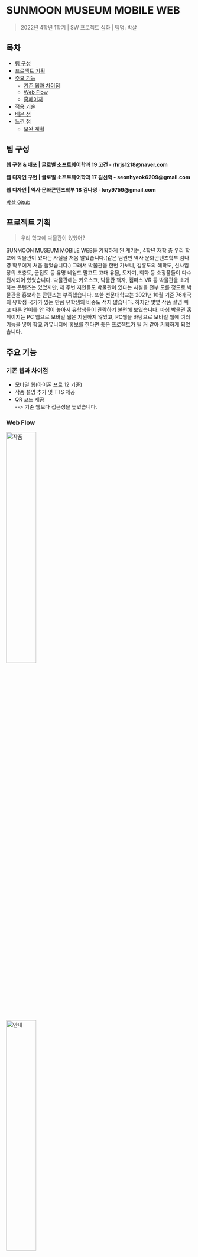 # SUNMOON MUSEUM MOBILE WEB
> 2022년 4학년 1학기 | SW 프로젝트 심화 | 팀명: 박살


## 목차
  * [팀 구성](#팀-구성)
  * [프로젝트 기획](#프로젝트-기획)
  * [주요 기능](#주요-기능)
    + [기존 웹과 차이점](#기존-웹과-차이점)
    + [Web Flow](#web-flow)
    + [홈페이지](#홈페이지)
  * [적용 기술](#적용-기술)
  * [배운 점](#배운-점)
  * [느낀 점](#느낀-점)
    + [보완 계획](#보완-계획)


## 팀 구성
__웹 구현 & 배포 | 글로벌 소프트웨어학과 19 고건 - rhrjs1218@naver.com__

__웹 디자인 구현 | 글로벌 소프트웨어학과 17 김선혁 - seonhyeok6209@gmail.com__

__웹 디자인 | 역사 문화콘텐츠학부 18 김나영 - kny9759@gmail.com__

[박살 Gitub](https://github.com/REO6209/SunMoonMuseum)


## 프로젝트 기획
> 우리 학교에 박물관이 있었어?

SUNMOON MUSEUM MOBILE WEB을 기획하게 된 계기는, 
4학년 재학 중 우리 학교에 박물관이 있다는 사실을 처음 알았습니다.(같은 팀원인 역사 문화콘텐츠학부 김나영 학우에게 처음 들었습니다.) 
그래서 박물관을 한번 가보니, 김홍도의 해학도, 신사임당의 초충도, 군접도 등 유명 네임드 말고도 고대 유물, 도자기, 회화 등 소장품들이 다수 전시되어 있었습니다.
박물관에는 키오스크, 박물관 책자, 캠퍼스 VR 등 박물관을 소개하는 콘텐츠는 있었지만,
제 주변 지인들도 박물관이 있다는 사실을 전부 모를 정도로 박물관을 홍보하는 콘텐츠는 부족했습니다.
또한 선문대학교는 2021년 10월 기준 76개국의 유학생 국가가 있는 만큼 유학생의 비중도 적지 않습니다.
하지만 몇몇 작품 설명 빼고 다른 언어를 안 적어 놓아서 유학생들이 관람하기 불편해 보였습니다.
마침 박물관 홈페이지는 PC 웹으로 모바일 웹은 지원하지 않았고,
PC웹을 바탕으로 모바일 웹에 여러 기능을 넣어 학교 커뮤니티에 홍보를 한다면 좋은 프로젝트가 될 거 같아 기획하게 되었습니다.


## 주요 기능
### 기존 웹과 차이점
- 모바일 웹(아이폰 프로 12 기준)
- 작품 설명 추가 및 TTS 제공
- QR 코드 제공<br>
--> 기존 웹보다 접근성을 높였습니다.

### Web Flow
<img title="작품" src="https://user-images.githubusercontent.com/95990765/173964435-619a2e25-9b62-4258-ab54-26052adeb718.png" width="40%" height="40%"></img><br><br>

<img title="안내" src="https://user-images.githubusercontent.com/95990765/173964440-95fa87c4-9eb8-438b-898f-a0bb8ff1b6dd.png" width="40%" height="40%"></img><br><br>

<img title="소개" src="https://user-images.githubusercontent.com/95990765/173964445-8232b2f0-6f96-4934-9e48-131a8276bd35.png" width="40%" height="40%"></img><br><br>

<img title="어드민" src="https://user-images.githubusercontent.com/95990765/173964426-2b5a999e-e3f2-45e2-b0b1-51f8825e5e19.png" width="20%" height="20%"></img><br>
__어드민 페이지에서 연혁, 작품 데이터 처리가 가능합니다.__<br><br>

### 홈페이지
<img title="QRcode" src="https://user-images.githubusercontent.com/95990765/173831231-5a86e77f-6d38-45b4-8970-d953971cac34.png" width="20%" height="20%"></img><br>
__Main 홈페이지로 연결되는 QR코드입니다.__<br><br>

<img title="메인" src="https://user-images.githubusercontent.com/95990765/173964539-0fa0e172-e3ba-4a52-bbaf-2e02826b117b.png" width="40%" height="40%"></img><br>
__Main 홈페이지입니다.__<br><br>

<img title="작품 리스트" src="https://user-images.githubusercontent.com/95990765/173964526-f7689c65-f602-4813-b2ca-a5d35fe70115.png" width="40%" height="40%"></img><br>
__작품 리스트 창입니다.__<br><br>

<img title="작품 디테일" src="https://user-images.githubusercontent.com/95990765/173964543-1e67868b-b2b7-4783-b466-be10030b30f8.png" width="40%" height="40%"></img><br>
__작품 설명 창입니다. 작품 추가 설명 및 TTS 기능을 제공합니다.__<br><br>


## 적용 기술
### Front
<img title="html" src="https://img.shields.io/badge/HTML5-E34F26?style=for-the-badge&logo=html5&logoColor=white"></img>
<img title="css" src="https://img.shields.io/badge/CSS3-1572B6?style=for-the-badge&logo=css3&logoColor=white"></img>
<img title="js" src="https://img.shields.io/badge/JavaScript-323330?style=for-the-badge&logo=javascript&logoColor=F7DF1E"></img>
<img title="bootstrap" src="https://img.shields.io/badge/Bootstrap-563D7C?style=for-the-badge&logo=bootstrap&logoColor=white"></img>

### Back
<img title="vultr" src="https://user-images.githubusercontent.com/95990765/173820296-b497ca18-a65e-43b7-bbb4-dcf8afee7364.svg" width="25%" height="25%"></img><br>
<img title="docker" src="https://img.shields.io/badge/Docker-2CA5E0?style=for-the-badge&logo=docker&logoColor=white"></img><br>
<img title="django" src="https://img.shields.io/badge/Django-092E20?style=for-the-badge&logo=django&logoColor=green"></img>
<img title="gunicorn" src="https://img.shields.io/badge/gunicorn-%298729.svg?style=for-the-badge&logo=gunicorn&logoColor=white"></img>
<img title="nginx" src="https://img.shields.io/badge/Nginx-009639?style=for-the-badge&logo=nginx&logoColor=white"></img><br>
<img title="mariadb" src="https://img.shields.io/badge/MariaDB-003545?style=for-the-badge&logo=mariadb&logoColor=white"></img>


## 배운 점
- Django를 사용해 웹을 구현하면서 웹이 어떤 방식으로 돌아가는지 알게 되었습니다.
- 배포를 하기 위해 서버는 Vultr라는 가상 서버를 대여해서 Docker 환경을 다음과 같이 구성했습니다.
  - Dynamic 파일은 Django를 이용하고, Static 파일은 Nginx를 사용해서 관리했습니다. Nginx와 Django를 연결하기 위한 인터페이스로 Gunicorn을 사용했고, DB는 MariaDB를 사용했습니다.
  - Github 및 박물관 측에 전달하기 위해 API key와 Django Secret key등 민감한 정보들은 docker secret을 사용해서 가렸습니다.


## 느낀 점
1. 웹 개발은 처음이지만 이번 프로젝트를 통해 웹 기획부터 디자인, 구현 그리고 배포까지 모든 과정을 경험했습니다.
웹을 개발한다는 것은 복잡한 과정과 많은 지식이 필요하지만, 힘든만큼 매력있고 흥미로운 작업인지 몸소 느껴 진로를 백앤드 개발자로 정했습니다.

2. 기존 프로젝트를 할 때도 소통 부진, 오해 등 갈등이 일어났을 때는 전공자 대 전공자의 문제로서 대화를 하면 대부분 풀렸습니다. 하지만 이번 프로젝트는 웹 개발 프로젝트로, 개발자 대 디자이너가 대화를 해야 하는, 처음으로 비전공자와 프로젝트를 진행했습니다. 김나영 학우분은 웹 디자인을 해주셔서 저희에게 그림과 디자인적 요구사항을 얘기해 주시지만, 저희의 스킬 부족으로 구현을 못했고, 회의 시간에는 기술 얘기만 하니 서로 소통을 안 하게 되었습니다. 한 팀원의 능력을 제대로 사용해 보지 못한 채 프로젝트가 끝난 점이 아쉬움으로 남아, 뒤늦게 보완 계획을 세워 진행하려고 합니다.


### 보완 계획
__1. Front skill__
  - HTML 구조, CSS를 익혀 반응형 웹 및 구조적으로 웹 디자인을 구현할 것입니다.
  - 모바일 친화적인 디자인이란 무엇인지 공부해서, 앞으로 디자이너와 소통할 때 좀 더 수월해지고 싶습니다.

__2. 구현하지 못한 기능들을 추가할 것입니다.__
  - 다양한 언어 제공
  - OCR 기능 추가(검색 기능 / 편리성을 높이기 )

__3. 웹 성능 개선(모바일 웹인 만큼 로딩 속도를 최대한 줄일 것입니다.)__
  - JavaScript를 익혀 미디어 쿼리 적용 등 로딩 속도를 줄일 것입니다.
  - 웹팩을 사용하여 Static 파일들을 하나로 관리해 로딩 속도를 줄일 것입니다.
